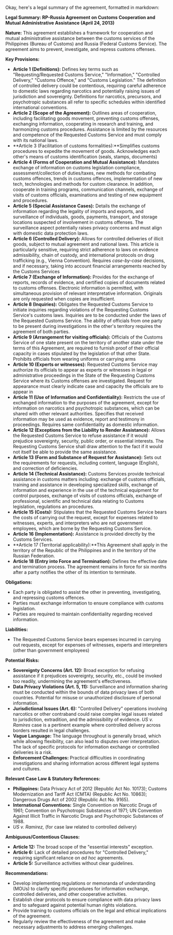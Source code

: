 Okay, here's a legal summary of the agreement, formatted in markdown:

**Legal Summary: RP-Russia Agreement on Customs Cooperation and Mutual Administrative Assistance (April 24, 2013)**

**Nature:** This agreement establishes a framework for cooperation and mutual administrative assistance between the customs services of the Philippines (Bureau of Customs) and Russia (Federal Customs Service). The agreement aims to prevent, investigate, and repress customs offenses.

**Key Provisions:**

*   **Article 1 (Definitions):** Defines key terms such as "Requesting/Requested Customs Service," "Information," "Controlled Delivery," "Customs Offence," and "Customs Legislation." The definition of controlled delivery could be contentious, requiring careful adherence to domestic laws regarding narcotics and potentially raising issues of jurisdiction and sovereignty. Definitions for narcotics, precursors, and psychotropic substances all refer to specific schedules within identified international conventions.
*   **Article 2 (Scope of the Agreement):** Outlines areas of cooperation, including facilitating goods movement, preventing customs offenses, exchanging information, cooperating in research and training, and harmonizing customs procedures. Assistance is limited by the resources and competence of the Requested Customs Service and must comply with its national laws.
*   **Article 3 (Facilitation of customs formalities):**Simplifies customs procedures to expedite the movement of goods. Acknowledges each other's means of customs identification (seals, stamps, documents)
*   **Article 4 (Forms of Cooperation and Mutual Assistance):** Mandates exchange of information on customs legislation compliance, assessment/collection of duties/taxes, new methods for combating customs offences, trends in customs offences, implementation of new tech, technologies and methods for custom clearance. In addition, cooperate in training programs, communication channels, exchange of visits of customs officials, examinations and testing of new equipment and procedures.
*   **Article 5 (Special Assistance Cases):** Details the exchange of information regarding the legality of imports and exports, and surveillance of individuals, goods, payments, transport, and storage locations suspected of involvement in customs offenses. The surveillance aspect potentially raises privacy concerns and must align with domestic data protection laws.
*   **Article 6 (Controlled Delivery):** Allows for controlled deliveries of illicit goods, subject to mutual agreement and national laws. This article is particularly sensitive, requiring strict adherence to laws on evidence admissibility, chain of custody, and international protocols on drug trafficking (e.g., Vienna Convention).  Requires *case-by-case* decisions, and if necessary, taking into account financial arrangements reached by the Customs Services
*   **Article 7 (Exchange of Information):** Provides for the exchange of reports, records of evidence, and certified copies of documents related to customs offenses. Electronic information is permitted, with simultaneous provision of relevant interpretative information. Originals are only requested when copies are insufficient.
*   **Article 8 (Inquiries):** Obligates the Requested Customs Service to initiate inquiries regarding violations of the Requesting Customs Service's customs laws.  Inquiries are to be conducted under the laws of the Requested Customs Service. The ability of officials from one party to be present during investigations in the other's territory requires the agreement of both parties.
*   **Article 9 (Arrangement for visiting officials):** Officials of the Customs Service of one state present on the territory of another state under the terms of this Agreement, are required to furnish proof of their official capacity in cases stipulated by the legislation of that other State. Prohibits officials from wearing uniforms or carrying arms
*   **Article 10 (Experts or witnesses):** Requested Customs Service may authorize its officials to appear as experts or witnesses in legal or administrative proceedings in the State of the Requesting Customs Service where its Customs offenses are investigated. Request for appearance must clearly indicate case and capacity the officials are to appear in
*   **Article 11 (Use of Information and Confidentiality):** Restricts the use of exchanged information to the purposes of the agreement, except for information on narcotics and psychotropic substances, which can be shared with other relevant authorities. Specifies that received information may be used as evidence, report and testimony in proceedings. Requires same confidentiality as domestic information.
*   **Article 12 (Exceptions from the Liability to Render Assistance):** Allows the Requested Customs Service to refuse assistance if it would prejudice sovereignty, security, public order, or essential interests. The Requesting Customs Service shall draw attention to the fact if it would not itself be able to provide the same assistance.
*   **Article 13 (Form and Substance of Request for Assistance):** Sets out the requirements for requests, including content, language (English), and correction of deficiencies.
*   **Article 14 (Technical Assistance):** Customs Services provide technical assistance in customs matters including: exchange of customs officials, training and assistance in developing specialized skills, exchange of information and experience in the use of the technical equipment for control purposes, exchange of visits of customs officials, exchange of professional, scientific and technical data relating to Customs legislation, regulations an procedures.
*   **Article 15 (Costs):** Stipulates that the Requested Customs Service bears the costs of carrying out the request, except for expenses related to witnesses, experts, and interpreters who are not government employees, which are borne by the Requesting Customs Service.
*   **Article 16 (Implementation):** Assistance is provided directly by the Customs Services.
*   **Article 17 (Territorial applicability):**This Agreement shall apply in the territory of the Republic of the Philippines and in the territory of the Russian Federation.
*   **Article 18 (Entry into Force and Termination):** Defines the effective date and termination process. The agreement remains in force for six months after a party notifies the other of its intention to terminate.

**Obligations:**

*   Each party is obligated to assist the other in preventing, investigating, and repressing customs offences.
*   Parties must exchange information to ensure compliance with customs legislation.
*   Parties are required to maintain confidentiality regarding received information.

**Liabilities:**

*   The Requested Customs Service bears expenses incurred in carrying out requests, except for expenses of witnesses, experts and interpreters (other than government employees)

**Potential Risks:**

*   **Sovereignty Concerns (Art. 12):** Broad exception for refusing assistance if it prejudices sovereignty, security, etc., could be invoked too readily, undermining the agreement's effectiveness.
*   **Data Privacy Violations (Art. 5, 11):** Surveillance and information sharing must be conducted within the bounds of data privacy laws of both countries. Potential for misuse or unauthorized disclosure of personal information.
*   **Jurisdictional Issues (Art. 6):** "Controlled Delivery" operations involving narcotics or other contraband could raise complex legal issues related to jurisdiction, extradition, and the admissibility of evidence. *US v. Ramires* case is a pertinent example where controlled delivery across borders resulted in legal challenges.
*   **Vague Language:** The language throughout is generally broad, which while allowing flexibility, can also lead to disputes over interpretation. The lack of specific protocols for information exchange or controlled deliveries is a risk.
*   **Enforcement Challenges:** Practical difficulties in coordinating investigations and sharing information across different legal systems and cultures.

**Relevant Case Law & Statutory References:**

*   **Philippines:** Data Privacy Act of 2012 (Republic Act No. 10173); Customs Modernization and Tariff Act (CMTA) (Republic Act No. 10863); Dangerous Drugs Act of 2002 (Republic Act No. 9165).
*   **International Conventions:** Single Convention on Narcotic Drugs of 1961; Convention on Psychotropic Substances of 1971; UN Convention Against Illicit Traffic in Narcotic Drugs and Psychotropic Substances of 1988.
*   *US v. Ramirez,* (for case law related to controlled delivery)

**Ambiguous/Contentious Clauses:**

*   **Article 12:** The broad scope of the "essential interests" exception.
*   **Article 6:** Lack of detailed procedures for "Controlled Delivery," requiring significant reliance on *ad hoc* agreements.
*   **Article 5:** Surveillance activities without clear guidelines.

**Recommendations:**

*   Develop implementing regulations or memoranda of understanding (MOUs) to clarify specific procedures for information exchange, controlled deliveries, and other cooperative activities.
*   Establish clear protocols to ensure compliance with data privacy laws and to safeguard against potential human rights violations.
*   Provide training to customs officials on the legal and ethical implications of the agreement.
*   Regularly review the effectiveness of the agreement and make necessary adjustments to address emerging challenges.
